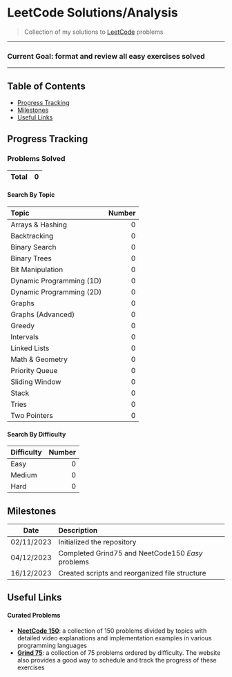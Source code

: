 # LeetCode Solutions/Analysis

> Collection of my solutions to [LeetCode](https://leetcode.com) problems

---
### Current Goal: format and review all easy exercises solved  

---

## Table of Contents
  - [Progress Tracking](#progress-tracking)
  - [Milestones](#milestones)
  - [Useful Links](#useful-links)

## Progress Tracking

### Problems Solved

| Total | 0 |
|:---:|:---:|

#### Search By Topic

| Topic | Number |
|:---|---:|
| Arrays & Hashing | 0 |
| Backtracking | 0 |
| Binary Search | 0 |
| Binary Trees | 0 |
| Bit Manipulation | 0 |
| Dynamic Programming (1D) | 0 |
| Dynamic Programming (2D) | 0 |
| Graphs | 0 |
| Graphs (Advanced) | 0 |
| Greedy | 0 |
| Intervals | 0 |
| Linked Lists | 0 |
| Math & Geometry | 0 |
| Priority Queue | 0 |
| Sliding Window | 0 |
| Stack | 0 |
| Tries | 0 |
| Two Pointers | 0 |

#### Search By Difficulty

| Difficulty | Number |
|:---|---:|
| Easy | 0 |
| Medium | 0 |
| Hard | 0 |

## Milestones

| Date | Description |
|:------:|:-------------|
| 02/11/2023 | Initialized the repository |
| 04/12/2023 | Completed Grind75 and NeetCode150 _Easy_ problems |
| 16/12/2023 | Created scripts and reorganized file structure |

## Useful Links

#### Curated Problems

- **[NeetCode 150](https://neetcode.io/practice)**: a collection of 150 problems divided by topics with detailed video explanations and implementation examples in various programming languages
- **[Grind 75](https://www.techinterviewhandbook.org/grind75?weeks=28&hours=40)**: a collection of 75 problems ordered by difficulty. The website also provides a good way to schedule and track the progress of these exercises